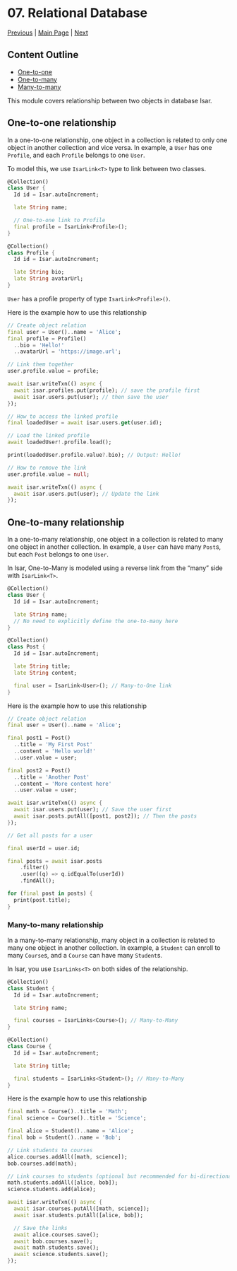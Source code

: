 # 07. Relational Database

[Previous](/06.%20CRUD%20Local%20Database/) | [Main Page](/) | [Next](/07.%20Awesome%20Notifications/)

## Content Outline

- [One-to-one](#one-to-one-relationship)
- [One-to-many](#one-to-many-relationship)
- [Many-to-many](#many-to-many-relationship)

This module covers relationship between two objects in database Isar.

## One-to-one relationship

In a one-to-one relationship, one object in a collection is related to only one object in another collection and vice versa. In example, a `User` has one `Profile`, and each `Profile` belongs to one `User`.

To model this, we use `IsarLink<T>` type to link between two classes.

```dart
@Collection()
class User {
  Id id = Isar.autoIncrement;

  late String name;

  // One-to-one link to Profile
  final profile = IsarLink<Profile>();
}

@Collection()
class Profile {
  Id id = Isar.autoIncrement;

  late String bio;
  late String avatarUrl;
}
```

`User` has a profile property of type `IsarLink<Profile>()`.

Here is the example how to use this relationship

```dart
// Create object relation
final user = User()..name = 'Alice';
final profile = Profile()
  ..bio = 'Hello!'
  ..avatarUrl = 'https://image.url';

// Link them together
user.profile.value = profile;

await isar.writeTxn(() async {
  await isar.profiles.put(profile); // save the profile first
  await isar.users.put(user); // then save the user
});
```

```dart
// How to access the linked profile
final loadedUser = await isar.users.get(user.id);

// Load the linked profile
await loadedUser!.profile.load();

print(loadedUser.profile.value?.bio); // Output: Hello!

```

```dart
// How to remove the link
user.profile.value = null;

await isar.writeTxn(() async {
  await isar.users.put(user); // Update the link
});
```

## One-to-many relationship

In a one-to-many relationship, one object in a collection is related to many one object in another collection. In example, a `User` can have many `Post`s, but each `Post` belongs to one `User`.

In Isar, One-to-Many is modeled using a reverse link from the “many” side with `IsarLink<T>`.

```dart
@Collection()
class User {
  Id id = Isar.autoIncrement;

  late String name;
  // No need to explicitly define the one-to-many here
}

@Collection()
class Post {
  Id id = Isar.autoIncrement;

  late String title;
  late String content;

  final user = IsarLink<User>(); // Many-to-One link
}

```

Here is the example how to use this relationship

```dart
// Create object relation
final user = User()..name = 'Alice';

final post1 = Post()
  ..title = 'My First Post'
  ..content = 'Hello world!'
  ..user.value = user;

final post2 = Post()
  ..title = 'Another Post'
  ..content = 'More content here'
  ..user.value = user;

await isar.writeTxn(() async {
  await isar.users.put(user); // Save the user first
  await isar.posts.putAll([post1, post2]); // Then the posts
});

```

```dart
// Get all posts for a user

final userId = user.id;

final posts = await isar.posts
    .filter()
    .user((q) => q.idEqualTo(userId))
    .findAll();

for (final post in posts) {
  print(post.title);
}
```

### Many-to-many relationship

In a many-to-many relationship, many object in a collection is related to many one object in another collection. In example, a `Student` can enroll to many `Course`s, and a `Course` can have many `Student`s.

In Isar, you use `IsarLinks<T>` on both sides of the relationship.

```dart
@Collection()
class Student {
  Id id = Isar.autoIncrement;

  late String name;

  final courses = IsarLinks<Course>(); // Many-to-Many
}

@Collection()
class Course {
  Id id = Isar.autoIncrement;

  late String title;

  final students = IsarLinks<Student>(); // Many-to-Many
}

```

Here is the example how to use this relationship

```dart
final math = Course()..title = 'Math';
final science = Course()..title = 'Science';

final alice = Student()..name = 'Alice';
final bob = Student()..name = 'Bob';

// Link students to courses
alice.courses.addAll([math, science]);
bob.courses.add(math);

// Link courses to students (optional but recommended for bi-directional access)
math.students.addAll([alice, bob]);
science.students.add(alice);

await isar.writeTxn(() async {
  await isar.courses.putAll([math, science]);
  await isar.students.putAll([alice, bob]);

  // Save the links
  await alice.courses.save();
  await bob.courses.save();
  await math.students.save();
  await science.students.save();
});

```
